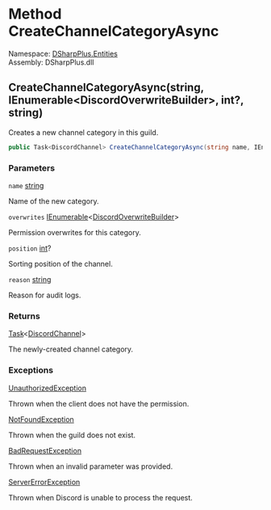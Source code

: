 # Method CreateChannelCategoryAsync

Namespace: [DSharpPlus.Entities](DSharpPlus.Entities.md)  
Assembly: DSharpPlus.dll

## <a id="DSharpPlus_Entities_DiscordGuild_CreateChannelCategoryAsync_System_String_System_Collections_Generic_IEnumerable_DSharpPlus_Entities_DiscordOverwriteBuilder__System_Nullable_System_Int32__System_String_"></a>CreateChannelCategoryAsync\(string, IEnumerable<DiscordOverwriteBuilder\>, int?, string\)

Creates a new channel category in this guild.

```csharp
public Task<DiscordChannel> CreateChannelCategoryAsync(string name, IEnumerable<DiscordOverwriteBuilder> overwrites = null, int? position = null, string reason = null)
```

### Parameters

`name` [string](https://learn.microsoft.com/dotnet/api/system.string)

Name of the new category.

`overwrites` [IEnumerable](https://learn.microsoft.com/dotnet/api/system.collections.generic.ienumerable\-1)<[DiscordOverwriteBuilder](DSharpPlus.Entities.DiscordOverwriteBuilder.md)\>

Permission overwrites for this category.

`position` [int](https://learn.microsoft.com/dotnet/api/system.int32)?

Sorting position of the channel.

`reason` [string](https://learn.microsoft.com/dotnet/api/system.string)

Reason for audit logs.

### Returns

[Task](https://learn.microsoft.com/dotnet/api/system.threading.tasks.task\-1)<[DiscordChannel](DSharpPlus.Entities.DiscordChannel.md)\>

The newly-created channel category.

### Exceptions

[UnauthorizedException](DSharpPlus.Exceptions.UnauthorizedException.md)

Thrown when the client does not have the <xref href="DSharpPlus.Permissions.ManageChannels" data-throw-if-not-resolved="false"></xref> permission.

[NotFoundException](DSharpPlus.Exceptions.NotFoundException.md)

Thrown when the guild does not exist.

[BadRequestException](DSharpPlus.Exceptions.BadRequestException.md)

Thrown when an invalid parameter was provided.

[ServerErrorException](DSharpPlus.Exceptions.ServerErrorException.md)

Thrown when Discord is unable to process the request.

